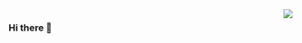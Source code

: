 <img align="right" src="https://github-readme-stats.vercel.app/api?username=soupk&show_icons=true&icon_color=d6d6d6&text_color=ffffff&bg_color=333333&hide_title=true" />

### Hi there 👋

<!--
**soupk/soupk** is a ✨ _special_ ✨ repository because its `README.md` (this file) appears on your GitHub profile.

Here are some ideas to get you started:

- 🔭 I’m currently working on ...
- 🌱 I’m currently learning ...
- 👯 I’m looking to collaborate on ...
- 🤔 I’m looking for help with ...
- 💬 Ask me about ...
- 📫 How to reach me: ...
- 😄 Pronouns: ...
- ⚡ Fun fact: ...
-->
